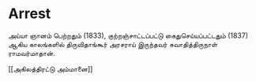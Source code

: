 # Arrest

அய்யா ஞானம் பெற்றதும் (1833), குற்றஞ்சாட்டப்பட்டு கைதுசெய்யப்பட்டதும் (1837) ஆகிய காலங்களில் திருவிதாங்கூர் அரசராய் இருந்தவர் சுவாதித்திருநாள் ராமவர்மாதான்.

[[அகிலத்திரட்டு அம்மானை]]